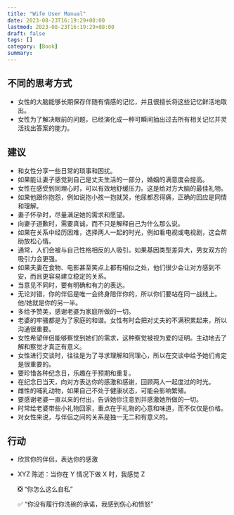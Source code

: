 ```yaml
---
title: "Wife User Manual"
date: 2023-08-23T16:19:29+08:00
lastmod: 2023-08-23T16:19:29+08:00
draft: false
tags: []
category: [Book]
summary: 
---
```

## 不同的思考方式

- 女性的大脑能够长期保存伴随有情感的记忆，并且很擅长将这些记忆鲜活地取出。
- 女性为了解决眼前的问题，已经演化成一种可瞬间抽出过去所有相关记忆并灵活找出答案的能力。

## 建议

- 和女性分享一些日常的琐事和困扰。
- 如果能让妻子感觉到自己是丈夫生活的一部分，婚姻的满意度会提高。
- 女性在感受到同理心时，可以有效地舒缓压力。这是给对方大脑的最佳礼物。
- 如果他跟你抱怨，例如说抱小孩一抱就哭，他尿都忍得痛，正确的回应是同情和理解。
- 妻子怀孕时，尽量满足她的需求和愿望。
- 向妻子道歉时，需要真诚，而不只是解释自己为什么那么说。
- 如果在关系中经历困难，选择两人一起的时光，例如看电视或电视剧，这会帮助放松心情。
- 通常，人们会被与自己性格相反的人吸引。如果基因类型差异大，男女双方的吸引力会更强。
- 如果夫妻在食物、电影甚至笑点上都有相似之处，他们很少会让对方感到不安，而且更容易建立稳定的关系。
- 当意见不同时，要有明确和有力的表达。
- 无论对错，你的伴侣是唯一会终身陪伴你的，所以你们要站在同一战线上。他/她就是你的另一半。
- 多给予赞美，感谢老婆为家庭所做的一切。
- 老婆的牢骚都是为了家庭的和谐。女性有时会把对丈夫的不满积累起来，所以沟通很重要。
- 女性希望伴侣能够察觉到她们的需求，这种察觉被视为爱的证明。主动地去了解和察觉才真正有意义。
- 女性进行交谈时，往往是为了寻求理解和同理心，所以在交谈中给予她们肯定是很重要的。
- 要珍惜各种纪念日，乐趣在于预期和重复。
- 在纪念日当天，向对方表达你的感激和感谢，回顾两人一起度过的时光。
- 雌性的哺乳动物，如果自己不处于健康状态，可能会影响繁殖。
- 要感谢老婆一直以来的付出，告诉她你注意到并感激她所做的一切。
- 时常给老婆带些小礼物回家，重点在于礼物的心意和味道，而不仅仅是价格。
- 对女性来说，与伴侣之间的关系是独一无二和有意义的。

## 行动

- 欣赏你的伴侣，表达你的感激

- XYZ 陈述：当你在 Y 情况下做 X 时，我感觉 Z

  ❎ “你怎么这么自私”

  ✅ “你没有履行你洗碗的承诺，我感到伤心和愤怒”